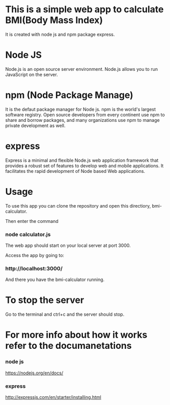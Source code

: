 # This is a simple web app to calculate BMI(Body Mass Index)

It is created with node js and npm package express.

# Node JS

Node.js is an open source server environment. Node.js allows you to run JavaScript on the server.

# npm (Node Package Manage)

It is the defaut package manager for Node js. npm is the world's largest software registry. Open source developers from every continent use npm to share and borrow packages, and many organizations use npm to manage private development as well.

# express 

Express is a minimal and flexible Node.js web application framework that provides a robust set of features to develop web and mobile applications. It facilitates the rapid development of Node based Web applications.

# Usage

To use this app you can clone the repository and open this directiory, bmi-calculator.

Then enter the command 
### node calculator.js

The web app should start on your local server at port 3000.

Access the app by going to:
### http://localhost:3000/

And there you have the bmi-calculator running.

#  To stop the server

Go to the terminal and ctrl+c and the server should stop.

# For more info about how it works refer to the documanetations

### node js
https://nodejs.org/en/docs/

### express
http://expressjs.com/en/starter/installing.html

